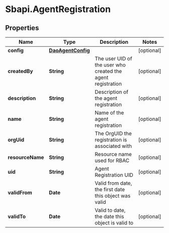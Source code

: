 # Sbapi.AgentRegistration

## Properties

Name | Type | Description | Notes
------------ | ------------- | ------------- | -------------
**config** | [**DaoAgentConfig**](DaoAgentConfig.md) |  | [optional] 
**createdBy** | **String** | The user UID of the user who created the agent registration | [optional] 
**description** | **String** | Description of the agent registration | [optional] 
**name** | **String** | Name of the agent registration | [optional] 
**orgUid** | **String** | The OrgUID the registration is associated with | [optional] 
**resourceName** | **String** | Resource name used for RBAC | [optional] 
**uid** | **String** | Agent Registration UID | [optional] 
**validFrom** | **Date** | Valid from date, the first date this object was valid | [optional] 
**validTo** | **Date** | Valid to date, the date this object is valid to | [optional] 


